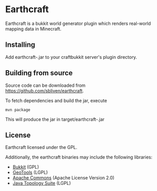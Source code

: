 Earthcraft
==========

Earthcraft is a bukkit world generator plugin which renders real-world mapping
data in Minecraft.


Installing
----------

Add earthcraft-<VERSION>.jar to your craftbukkit server's plugin directory.

Building from source
--------------------

Source code can be downloaded from https://github.com/sbliven/earthcraft.

To fetch dependencies and build the jar, execute

    mvn package

This will produce the jar in target/earthcraft-<VERSION>.jar

License
-------

Earthcraft licensed under the GPL.

Additionally, the earthcraft binaries may include the following libraries:

* [Bukkit](http://bukkit.org/) (GPL)
* [GeoTools](http://geotools.org) (LGPL)
* [Apache Commons](http://projects.apache.org/projects/commons_collections.html) (Apache License Version 2.0)
* [Java Topology Suite](http://www.vividsolutions.com/jts/JTSHome.htm) (LGPL)


